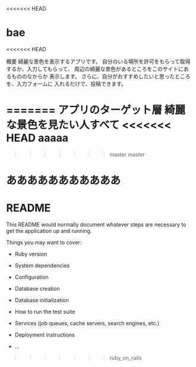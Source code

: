 <<<<<<< HEAD
# bae
<<<<<<< HEAD

概要
綺麗な景色を表示するアプリです。
自分のいる場所を許可をもらって取得するか、入力してもらって、
周辺の綺麗な景色があるところをこのサイトにあるもののなからか
表示します。
さらに、自分がおすすめしたいと思ったところを、入力フォームに
入れるだけで、投稿できます。

=======
アプリのターゲット層
綺麗な景色を見たい人すべて
<<<<<<< HEAD
aaaaa
=======
>>>>>>> master
>>>>>>> master

あああああああああああ
=======
# README

This README would normally document whatever steps are necessary to get the
application up and running.

Things you may want to cover:

* Ruby version

* System dependencies

* Configuration

* Database creation

* Database initialization

* How to run the test suite

* Services (job queues, cache servers, search engines, etc.)

* Deployment instructions

* ...
>>>>>>> ruby_on_rails
